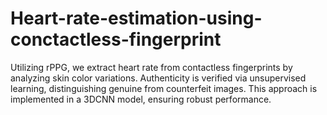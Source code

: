 # Heart-rate-estimation-using-conctactless-fingerprint
Utilizing rPPG, we extract heart rate from contactless fingerprints by analyzing skin color variations. Authenticity is verified via unsupervised learning, distinguishing genuine from counterfeit images. This approach is implemented in a 3DCNN model, ensuring robust performance.
